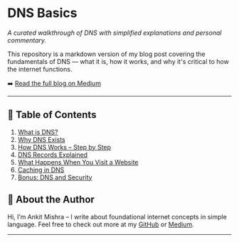 # DNS Basics

*A curated walkthrough of DNS with simplified explanations and personal commentary.*

This repository is a markdown version of my blog post covering the fundamentals of DNS — what it is, how it works, and why it's critical to how the internet functions.

➡️ [Read the full blog on Medium](https://medium.com/@ankit.m0729/dns-the-internets-phonebook-a33ca037f6e6)

---

## 📘 Table of Contents
1. [What is DNS?](#what-is-dns)
2. [Why DNS Exists](#why-dns-exists)
3. [How DNS Works – Step by Step](#how-dns-works--step-by-step)
4. [DNS Records Explained](#dns-records-explained)
5. [What Happens When You Visit a Website](#what-happens-when-you-visit-a-website)
6. [Caching in DNS](#caching-in-dns)
7. [Bonus: DNS and Security](#bonus-dns-and-security)

## 🧠 About the Author
Hi, I’m Ankit Mishra – I write about foundational internet concepts in simple language. Feel free to check out more at my [GitHub](https://github.com/mishankit) or [Medium](https://medium.com/@ankit.m0729).

---
